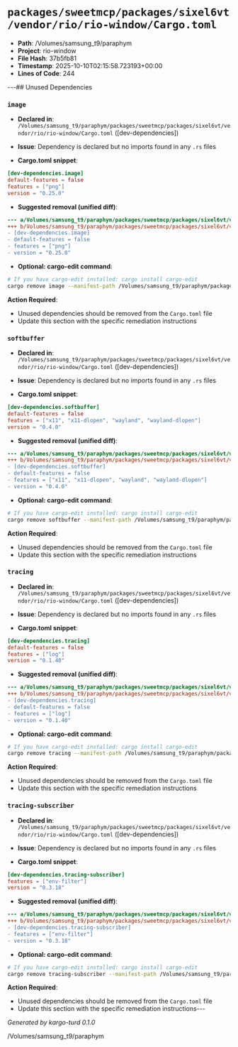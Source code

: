 # `packages/sweetmcp/packages/sixel6vt/vendor/rio/rio-window/Cargo.toml`

- **Path**: /Volumes/samsung_t9/paraphym
- **Project**: rio-window
- **File Hash**: 37b5fb81  
- **Timestamp**: 2025-10-10T02:15:58.723193+00:00  
- **Lines of Code**: 244

---## Unused Dependencies
### `image`

- **Declared in**: `/Volumes/samsung_t9/paraphym/packages/sweetmcp/packages/sixel6vt/vendor/rio/rio-window/Cargo.toml` ([dev-dependencies])
- **Issue**: Dependency is declared but no imports found in any `.rs` files

- **Cargo.toml snippet**:
```toml
[dev-dependencies.image]
default-features = false
features = ["png"]
version = "0.25.0"
```

- **Suggested removal (unified diff)**:
```diff
--- a/Volumes/samsung_t9/paraphym/packages/sweetmcp/packages/sixel6vt/vendor/rio/rio-window/Cargo.toml
+++ b/Volumes/samsung_t9/paraphym/packages/sweetmcp/packages/sixel6vt/vendor/rio/rio-window/Cargo.toml
- [dev-dependencies.image]
- default-features = false
- features = ["png"]
- version = "0.25.0"
```

- **Optional: cargo-edit command**:
```bash
# If you have cargo-edit installed: cargo install cargo-edit
cargo remove image --manifest-path /Volumes/samsung_t9/paraphym/packages/sweetmcp/packages/sixel6vt/vendor/rio/rio-window/Cargo.toml
```

**Action Required**:
- Unused dependencies should be removed from the `Cargo.toml` file
- Update this section with the specific remediation instructions
### `softbuffer`

- **Declared in**: `/Volumes/samsung_t9/paraphym/packages/sweetmcp/packages/sixel6vt/vendor/rio/rio-window/Cargo.toml` ([dev-dependencies])
- **Issue**: Dependency is declared but no imports found in any `.rs` files

- **Cargo.toml snippet**:
```toml
[dev-dependencies.softbuffer]
default-features = false
features = ["x11", "x11-dlopen", "wayland", "wayland-dlopen"]
version = "0.4.0"
```

- **Suggested removal (unified diff)**:
```diff
--- a/Volumes/samsung_t9/paraphym/packages/sweetmcp/packages/sixel6vt/vendor/rio/rio-window/Cargo.toml
+++ b/Volumes/samsung_t9/paraphym/packages/sweetmcp/packages/sixel6vt/vendor/rio/rio-window/Cargo.toml
- [dev-dependencies.softbuffer]
- default-features = false
- features = ["x11", "x11-dlopen", "wayland", "wayland-dlopen"]
- version = "0.4.0"
```

- **Optional: cargo-edit command**:
```bash
# If you have cargo-edit installed: cargo install cargo-edit
cargo remove softbuffer --manifest-path /Volumes/samsung_t9/paraphym/packages/sweetmcp/packages/sixel6vt/vendor/rio/rio-window/Cargo.toml
```

**Action Required**:
- Unused dependencies should be removed from the `Cargo.toml` file
- Update this section with the specific remediation instructions
### `tracing`

- **Declared in**: `/Volumes/samsung_t9/paraphym/packages/sweetmcp/packages/sixel6vt/vendor/rio/rio-window/Cargo.toml` ([dev-dependencies])
- **Issue**: Dependency is declared but no imports found in any `.rs` files

- **Cargo.toml snippet**:
```toml
[dev-dependencies.tracing]
default-features = false
features = ["log"]
version = "0.1.40"
```

- **Suggested removal (unified diff)**:
```diff
--- a/Volumes/samsung_t9/paraphym/packages/sweetmcp/packages/sixel6vt/vendor/rio/rio-window/Cargo.toml
+++ b/Volumes/samsung_t9/paraphym/packages/sweetmcp/packages/sixel6vt/vendor/rio/rio-window/Cargo.toml
- [dev-dependencies.tracing]
- default-features = false
- features = ["log"]
- version = "0.1.40"
```

- **Optional: cargo-edit command**:
```bash
# If you have cargo-edit installed: cargo install cargo-edit
cargo remove tracing --manifest-path /Volumes/samsung_t9/paraphym/packages/sweetmcp/packages/sixel6vt/vendor/rio/rio-window/Cargo.toml
```

**Action Required**:
- Unused dependencies should be removed from the `Cargo.toml` file
- Update this section with the specific remediation instructions
### `tracing-subscriber`

- **Declared in**: `/Volumes/samsung_t9/paraphym/packages/sweetmcp/packages/sixel6vt/vendor/rio/rio-window/Cargo.toml` ([dev-dependencies])
- **Issue**: Dependency is declared but no imports found in any `.rs` files

- **Cargo.toml snippet**:
```toml
[dev-dependencies.tracing-subscriber]
features = ["env-filter"]
version = "0.3.18"
```

- **Suggested removal (unified diff)**:
```diff
--- a/Volumes/samsung_t9/paraphym/packages/sweetmcp/packages/sixel6vt/vendor/rio/rio-window/Cargo.toml
+++ b/Volumes/samsung_t9/paraphym/packages/sweetmcp/packages/sixel6vt/vendor/rio/rio-window/Cargo.toml
- [dev-dependencies.tracing-subscriber]
- features = ["env-filter"]
- version = "0.3.18"
```

- **Optional: cargo-edit command**:
```bash
# If you have cargo-edit installed: cargo install cargo-edit
cargo remove tracing-subscriber --manifest-path /Volumes/samsung_t9/paraphym/packages/sweetmcp/packages/sixel6vt/vendor/rio/rio-window/Cargo.toml
```

**Action Required**:
- Unused dependencies should be removed from the `Cargo.toml` file
- Update this section with the specific remediation instructions---

*Generated by kargo-turd 0.1.0*

/Volumes/samsung_t9/paraphym